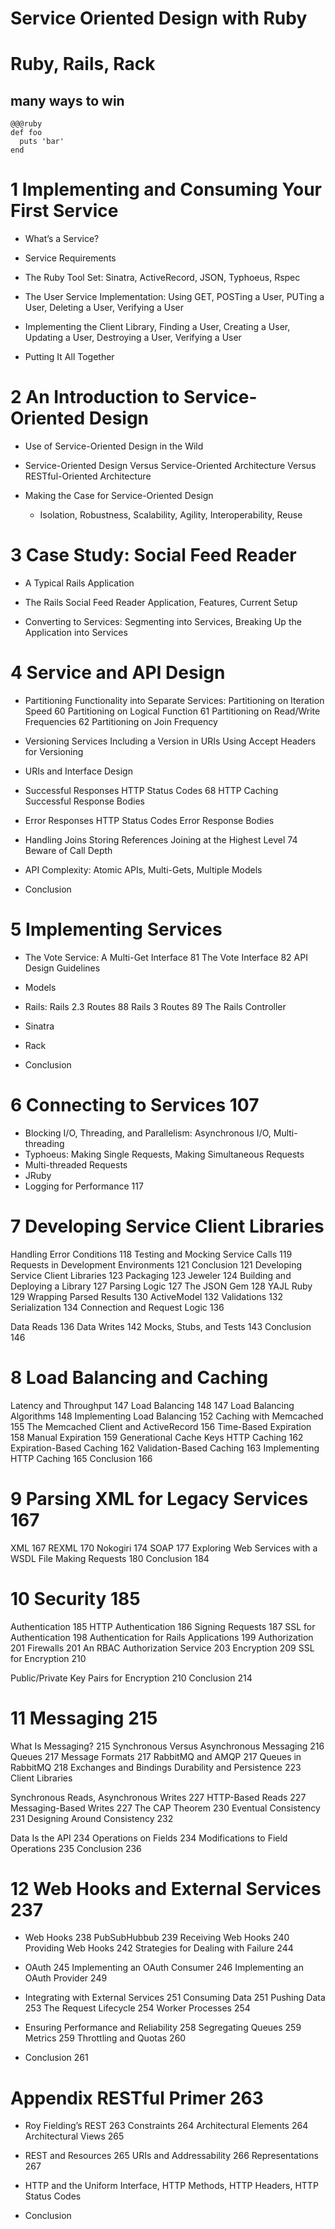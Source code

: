 # Service Oriented Design with Ruby

# Ruby, Rails, Rack

## many ways to win

~~~~
@@@ruby
def foo
  puts 'bar'
end
~~~~

# 1 Implementing and Consuming Your First Service

* What’s a Service?
* Service Requirements
* The Ruby Tool Set: Sinatra, ActiveRecord, JSON, Typhoeus, Rspec

* The User Service Implementation: Using GET, POSTing a User,
PUTing a User, Deleting a User, Verifying a User

* Implementing the Client Library, Finding a User, Creating a User,
 Updating a User, Destroying a User, Verifying a User

* Putting It All Together


# 2 An Introduction to Service-Oriented Design

* Use of Service-Oriented Design in the Wild

* Service-Oriented Design Versus Service-Oriented Architecture Versus
RESTful-Oriented Architecture

* Making the Case for Service-Oriented Design

  * Isolation, Robustness, Scalability, Agility, Interoperability, Reuse


# 3 Case Study: Social Feed Reader

* A Typical Rails Application

* The Rails Social Feed Reader Application,
Features, Current Setup

* Converting to Services: Segmenting into Services,
Breaking Up the Application into Services

# 4 Service and API Design

* Partitioning Functionality into Separate Services: Partitioning on
Iteration Speed 60 Partitioning on Logical Function 61 Partitioning on
Read/Write Frequencies 62 Partitioning on Join Frequency

* Versioning Services
Including a Version in URIs
Using Accept Headers for Versioning

* URIs and Interface Design

* Successful Responses
HTTP Status Codes 68 HTTP Caching
Successful Response Bodies

*  Error Responses
HTTP Status Codes
Error Response Bodies

* Handling Joins
Storing References
Joining at the Highest Level 74 Beware of Call Depth

* API Complexity: Atomic APIs, Multi-Gets, Multiple Models

* Conclusion


# 5 Implementing Services

* The Vote Service:
A Multi-Get Interface 81 The Vote Interface 82 API Design Guidelines


* Models

* Rails:
Rails 2.3 Routes 88 Rails 3 Routes 89 The Rails Controller

* Sinatra

* Rack

* Conclusion




# 6 Connecting to Services 107

* Blocking I/O, Threading, and Parallelism:
  Asynchronous I/O, Multi-threading
* Typhoeus: Making Single Requests,
  Making Simultaneous Requests
* Multi-threaded Requests
* JRuby
* Logging for Performance 117



#  7 Developing Service Client Libraries

Handling Error Conditions 118
Testing and Mocking Service Calls 119 Requests in Development
Environments 121 Conclusion 121
Developing Service Client Libraries 123
Packaging 123 Jeweler 124
Building and Deploying a Library 127 Parsing Logic 127
The JSON Gem 128
YAJL Ruby 129
Wrapping Parsed Results 130
ActiveModel 132 Validations 132
Serialization 134 Connection and Request Logic 136

Data Reads 136
Data Writes 142 Mocks, Stubs, and Tests 143 Conclusion 146


# 8 Load Balancing and Caching

Latency and Throughput 147 Load Balancing 148
147
Load Balancing Algorithms 148
Implementing Load Balancing 152 Caching with Memcached 155
The Memcached Client and ActiveRecord 156 Time-Based Expiration 158
Manual Expiration 159
Generational Cache Keys
HTTP Caching 162
Expiration-Based Caching 162 Validation-Based Caching 163 Implementing
HTTP Caching 165
Conclusion 166



#  9 Parsing XML for Legacy Services 167

XML 167
REXML 170
Nokogiri 174 SOAP 177
Exploring Web Services with a WSDL File
Making Requests 180 Conclusion 184


# 10 Security 185

Authentication 185
HTTP Authentication 186
Signing Requests 187
SSL for Authentication 198 Authentication for Rails Applications 199
Authorization 201 Firewalls 201
An RBAC Authorization Service 203 Encryption 209
SSL for Encryption 210

Public/Private Key Pairs for Encryption 210 Conclusion 214

# 11 Messaging 215

What Is Messaging? 215
Synchronous Versus Asynchronous Messaging 216 Queues 217
Message Formats 217
RabbitMQ and AMQP 217 Queues in RabbitMQ 218
Exchanges and Bindings Durability and Persistence 223 Client Libraries

Synchronous Reads, Asynchronous Writes 227 HTTP-Based Reads 227
Messaging-Based Writes 227 The CAP Theorem 230
Eventual Consistency 231 Designing Around Consistency 232


Data Is the API 234
Operations on Fields 234 Modifications to Field Operations 235
Conclusion 236


# 12 Web Hooks and External Services 237

* Web Hooks 238 PubSubHubbub 239
Receiving Web Hooks 240
Providing Web Hooks 242
Strategies for Dealing with Failure 244

* OAuth 245
Implementing an OAuth Consumer 246 Implementing an OAuth Provider 249

* Integrating with External Services 251 Consuming Data 251
Pushing Data 253
The Request Lifecycle 254 Worker Processes 254

* Ensuring Performance and Reliability 258 Segregating Queues 259
Metrics 259
Throttling and Quotas 260

* Conclusion 261


# Appendix RESTful Primer 263


* Roy Fielding’s REST 263 Constraints 264
Architectural Elements 264
Architectural Views 265

* REST and Resources 265
URIs and Addressability 266
Representations 267

* HTTP and the Uniform Interface,
HTTP Methods, HTTP Headers, HTTP Status Codes

* Conclusion

